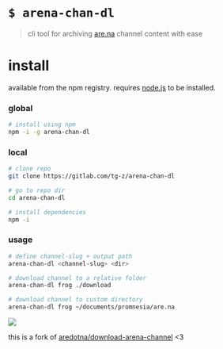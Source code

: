 # `$ arena-chan-dl`
> cli tool for archiving [are.na](https://are.na/) channel content with ease

# install
available from the npm registry. requires [node.js](https://nodejs.org/en/download/) to be installed.

### global
```bash
# install using npm
npm -i -g arena-chan-dl
```

### local
```bash
# clone repo
git clone https://gitlab.com/tg-z/arena-chan-dl

# go to repo dir
cd arena-chan-dl

# install dependencies
npm -i
```

### usage
```bash
# define channel-slug + output path
arena-chan-dl <channel-slug> <dir>

# download channel to a relative folder
arena-chan-dl frog ./download

# download channel to custom directory
arena-chan-dl frog ~/documents/promnesia/are.na
```

![](http://static.damonzucconi.com/_capture/4mTGkMs6JI.gif)

this is a fork of [aredotna/download-arena-channel](https://github.com/aredotna/download-arena-channel) <3

